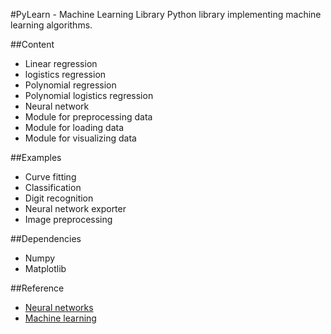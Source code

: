 #PyLearn - Machine Learning Library
Python library implementing machine learning algorithms.

##Content
 - Linear regression
 - logistics regression
 - Polynomial regression
 - Polynomial logistics regression
 - Neural network
 - Module for preprocessing data
 - Module for loading data
 - Module for visualizing data

##Examples
 - Curve fitting
 - Classification
 - Digit recognition
 - Neural network exporter
 - Image preprocessing

##Dependencies
 - Numpy
 - Matplotlib

##Reference
 - [Neural networks](http://neuralnetworksanddeeplearning.com/)
 - [Machine learning](https://www.coursera.org/learn/machine-learning)
